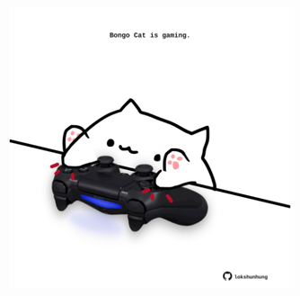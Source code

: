 <!-- built at 11/07/2021, 02:18:19 UTC -->
<p align="center">
  <img width="500" height="500" src="./ReadmeImage.svg">
</p>
